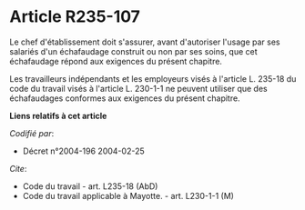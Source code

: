 # Article R235-107

Le chef d'établissement doit s'assurer, avant d'autoriser l'usage par ses salariés d'un échafaudage construit ou non par ses
soins, que cet échafaudage répond aux exigences du présent chapitre.

Les travailleurs indépendants et les employeurs visés à l'article L. 235-18 du code du travail visés à l'article L. 230-1-1
ne peuvent utiliser que des échafaudages conformes aux exigences du présent chapitre.

**Liens relatifs à cet article**

_Codifié par_:

  - Décret n°2004-196 2004-02-25

_Cite_:

  - Code du travail - art. L235-18 (AbD)
  - Code du travail applicable à Mayotte. - art. L230-1-1 (M)
